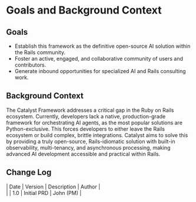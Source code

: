 # Goals and Background Context

## Goals

* Establish this framework as the definitive open-source AI solution within the Rails community.  
* Foster an active, engaged, and collaborative community of users and contributors.  
* Generate inbound opportunities for specialized AI and Rails consulting work.

## Background Context

The Catalyst Framework addresses a critical gap in the Ruby on Rails ecosystem. Currently, developers lack a native, production-grade framework for orchestrating AI agents, as the most popular solutions are Python-exclusive. This forces developers to either leave the Rails ecosystem or build complex, brittle integrations. Catalyst aims to solve this by providing a truly open-source, Rails-idiomatic solution with built-in observability, multi-tenancy, and asynchronous processing, making advanced AI development accessible and practical within Rails.

## Change Log

| Date | Version | Description | Author |  
| | 1.0 | Initial PRD | John (PM) |